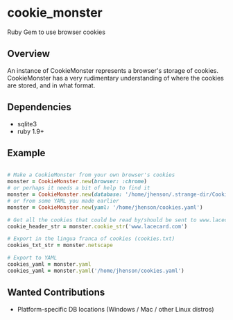 # cookie_monster

Ruby Gem to use browser cookies

## Overview

An instance of CookieMonster represents a browser's storage of
cookies.  CookieMonster has a very rudimentary understanding of where
the cookies are stored, and in what format.

## Dependencies

- sqlite3
- ruby 1.9+

## Example

```ruby

# Make a CookieMonster from your own browser's cookies
monster = CookieMonster.new(browser: :chrome)
# or perhaps it needs a bit of help to find it
monster = CookieMonster.new(database: '/home/jhenson/.strange-dir/Cookies', browser: :chrome)
# or from some YAML you made earlier
monster = CookieMonster.new(yaml: '/home/jhenson/cookies.yaml')

# Get all the cookies that could be read by/should be sent to www.lacecard.com
cookie_header_str = monster.cookie_str('www.lacecard.com')

# Export in the lingua franca of cookies (cookies.txt)
cookies_txt_str = monster.netscape

# Export to YAML
cookies_yaml = monster.yaml
cookies_yaml = monster.yaml('/home/jhenson/cookies.yaml')

```

## Wanted Contributions

- Platform-specific DB locations (Windows / Mac / other Linux distros)
